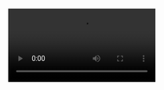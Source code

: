 ![Video of Morse Code for name Igor](https://github.com/igor-grinchenko/embsys100/blob/master/assignment03/MorseCodeIgor.mp4)